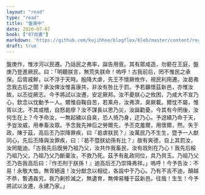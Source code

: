 ```yaml
---
layout: "read"
type: "read"
title: "盤庚中"
date: 2020-07-07
book: ["07尙書"]
markdown: 'https://github.com/kujihhoe/blogflex/blob/master/content/read/07-尙書/019-盤庚中.md'
draft: true
---
```


盤庚作，惟涉河以民遷。乃話民之弗率，誕告用亶。其有眾咸造，勿褻在王庭，盤庚乃登進厥民。曰：「明聽朕言，無荒失朕命！嗚呼！古我前后，罔不惟民之承保。后胥戚鮮，以不浮于天時。殷降大虐，先王不懷厥攸作，視民利用遷。汝曷弗念我古后之聞？承汝俾汝惟喜康共，非汝有咎比于罰。予若籲懷茲新邑，亦惟汝故，以丕從厥志。今予將試以汝遷，安定厥邦。汝不憂朕心之攸困，乃咸大不宣乃心，欽念以忱動予一人。爾惟自鞠自苦，若乘舟，汝弗濟，臭厥載。爾忱不屬，惟胥以沈。不其或稽，自怒曷瘳？汝不謀長以思乃災，汝誕勸憂。今其有今罔後，汝何生在上？今予命汝，一無起穢以自臭，恐人倚乃身，迂乃心。予迓續乃命于天，予豈汝威，用奉畜汝眾。予念我先神后之勞爾先，予丕克羞爾，用懷爾，然。失于政，陳于茲，高后丕乃崇降罪疾，曰『曷虐朕民？』汝萬民乃不生生，暨予一人猷同心，先后丕降與汝罪疾，曰：『曷不暨朕幼孫有比？』故有爽德，自上其罰汝，汝罔能迪。「古我先后旣勞乃祖乃父，汝共作我畜民，汝有戕則在乃心！我先后綏乃祖乃父，乃祖乃父乃斷棄汝，不救乃死。茲予有亂政同位，具乃貝玉。乃祖乃父丕乃告我高后曰：『作丕刑于朕孫！』迪高后丕乃崇降弗祥。」嗚呼！今予告汝：不易！永敬大恤，無胥絕遠！汝分猷念以相從，各設中于乃心。乃有不吉不迪，顛越不恭，暫遇姦宄，我乃劓殄滅之，無遺育，無俾易種于茲新邑。往哉！生生！今予將試以汝遷，永建乃家。」

